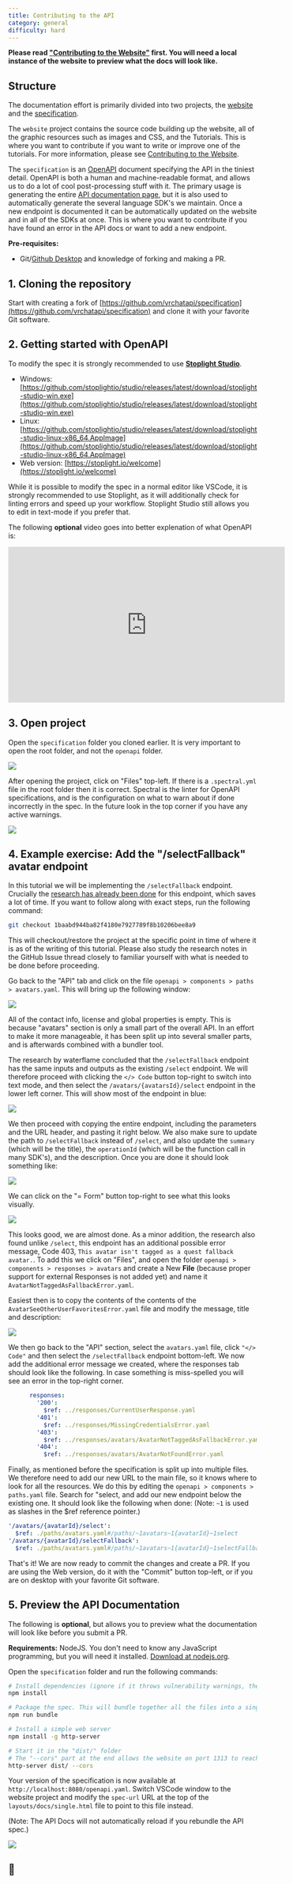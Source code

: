 ```yaml
---
title: Contributing to the API
category: general
difficulty: hard
---
```


**Please read ["Contributing to the Website"](/tutorials/contribute-website) first. You will need a local instance of the website to preview what the docs will look like.**

## Structure

The documentation effort is primarily divided into two projects, the [website](https://github.com/vrchatapi/vrchatapi.github.io) and the [specification](https://github.com/vrchatapi/specification).

The `website` project contains the source code building up the website, all of the graphic resources such as images and CSS, and the Tutorials. This is where you want to contribute if you want to write or improve one of the tutorials. For more information, please see [Contributing to the Website](/tutorials/contribute-website).

The `specification` is an [OpenAPI](https://swagger.io/docs/specification/about/) document specifying the API in the tiniest detail. OpenAPI is both a human and machine-readable format, and allows us to do a lot of cool post-processing stuff with it. The primary usage is generating the entire [API documentation page](/docs/api/), but it is also used to automatically generate the several language SDK's we maintain. Once a new endpoint is documented it can be automatically updated on the website and in all of the SDKs at once. This is where you want to contribute if you have found an error in the API docs or want to add a new endpoint.

**Pre-requisites:**
* Git/[Github Desktop](https://desktop.github.com/) and knowledge of forking and making a PR.

## 1. Cloning the repository

Start with creating a fork of [https://github.com/vrchatapi/specification](https://github.com/vrchatapi/specification) and clone it with your favorite Git software.

## 2. Getting started with OpenAPI

To modify the spec it is strongly recommended to use [**Stoplight Studio**](https://stoplight.io/studio/).

* Windows: [https://github.com/stoplightio/studio/releases/latest/download/stoplight-studio-win.exe](https://github.com/stoplightio/studio/releases/latest/download/stoplight-studio-win.exe)
* Linux: [https://github.com/stoplightio/studio/releases/latest/download/stoplight-studio-linux-x86_64.AppImage](https://github.com/stoplightio/studio/releases/latest/download/stoplight-studio-linux-x86_64.AppImage)
* Web version: [https://stoplight.io/welcome](https://stoplight.io/welcome)

While it is possible to modify the spec in a normal editor like VSCode, it is strongly recommended to use Stoplight, as it will additionally check for linting errors and speed up your workflow. Stoplight Studio still allows you to edit in text-mode if you prefer that.

The following **optional** video goes into better explenation of what OpenAPI is:

<iframe width="560" height="315" src="https://www.youtube-nocookie.com/embed/pRS9LRBgjYg" title="YouTube video player" frameborder="0" allow="accelerometer; autoplay; clipboard-write; encrypted-media; gyroscope; picture-in-picture" allowfullscreen></iframe>

## 3. Open project

Open the `specification` folder you cloned earlier. It is very important to open the root folder, and not the `openapi` folder.

![](/assets/img/tutorials/contribute-api/open_folder.png)

After opening the project, click on "Files" top-left. If there is a `.spectral.yml` file in the root folder then it is correct. Spectral is the linter for OpenAPI specifications, and is the configuration on what to warn about if done incorrectly in the spec. In the future look in the top corner if you have any active warnings.

![](/assets/img/tutorials/contribute-api/files_spectral.png)

## 4. Example exercise: Add the "/selectFallback" avatar endpoint

In this tutorial we will be implementing the `/selectFallback` endpoint. Crucially the [research has already been done](https://github.com/vrchatapi/specification/issues/70) for this endpoint, which saves a lot of time. If you want to follow along with exact steps, run the following command:

```bash
git checkout 1baabd944ba82f4180e7927789f8b10206bee8a9
```

This will checkout/restore the project at the specific point in time of where it is as of the writing of this tutorial. Please also study the research notes in the GitHub Issue thread closely to familiar yourself with what is needed to be done before proceeding.

Go back to the "API" tab and click on the file `openapi > components > paths > avatars.yaml`. This will bring up the following window:

![](/assets/img/tutorials/contribute-api/avatars_spec.png)

All of the contact info, license and global properties is empty. This is because "avatars" section is only a small part of the overall API. In an effort to make it more manageable, it has been split up into several smaller parts, and is afterwards combined with a bundler tool.

The research by waterflame concluded that the `/selectFallback` endpoint has the same inputs and outputs as the existing `/select` endpoint. We will therefore proceed with clicking the `</> Code` button top-right to switch into text mode, and then select the `/avatars/{avatarsId}/select` endpoint in the lower left corner. This will show most of the endpoint in blue:

![](/assets/img/tutorials/contribute-api/select_endpoint.png)

We then proceed with copying the entire endpoint, including the parameters and the URL header, and pasting it right below.
We also make sure to update the path to `/selectFallback` instead of `/select`, and also update the `summary` (which will be the title), the `operationId` (which will be the function call in many SDK's), and the description. Once you are done it should look something like:

![](/assets/img/tutorials/contribute-api/selectfallback_endpoint.png)

We can click on the "= Form" button top-right to see what this looks visually.

![](/assets/img/tutorials/contribute-api/selectfallback_gui.png)

This looks good, we are almost done. As a minor addition, the research also found unlike `/select`, this endpoint has an additional possible error message, Code 403, `This avatar isn't tagged as a quest fallback avatar.`. To add this we click on "Files", and open the folder `openapi > components > responses > avatars` and create a New **File** (because proper support for external Responses is not added yet) and name it `AvatarNotTaggedAsFallbackError.yaml`.

Easiest then is to copy the contents of the contents of the `AvatarSeeOtherUserFavoritesError.yaml` file and modify the message, title and description:

![](/assets/img/tutorials/contribute-api/error.png)

We then go back to the "API" section, select the `avatars.yaml` file, click `"</> Code"` and then select the `/selectFallback` endpoint bottom-left. We now add the additional error message we created, where the responses tab should look like the following. In case something is miss-spelled you will see an error in the top-right corner.

```yaml
      responses:
        '200':
          $ref: ../responses/CurrentUserResponse.yaml
        '401':
          $ref: ../responses/MissingCredentialsError.yaml
        '403':
          $ref: ../responses/avatars/AvatarNotTaggedAsFallbackError.yaml
        '404':
          $ref: ../responses/avatars/AvatarNotFoundError.yaml
```

Finally, as mentioned before the specification is split up into multiple files. We therefore need to add our new URL to the main file, so it knows where to look for all the resources. We do this by editing the `openapi > components > paths.yaml` file.
Search for "select, and add our new endpoint below the existing one. It should look like the following when done:
(Note: `~1` is used as slashes in the $ref reference pointer.)

```yaml
'/avatars/{avatarId}/select':
  $ref: ./paths/avatars.yaml#/paths/~1avatars~1{avatarId}~1select
'/avatars/{avatarId}/selectFallback':
  $ref: ./paths/avatars.yaml#/paths/~1avatars~1{avatarId}~1selectFallback
```

That's it! We are now ready to commit the changes and create a PR. If you are using the Web version, do it with the "Commit" button top-left, or if you are on desktop with your favorite Git software.

## 5. Preview the API Documentation

The following is **optional**, but allows you to preview what the documentation will look like before you submit a PR.

**Requirements:** NodeJS. You don't need to know any JavaScript programming, but you will need it installed. [Download at nodejs.org](https://nodejs.org/en/download/).

Open the `specification` folder and run the following commands:

```bash
# Install dependencies (ignore if it throws vulnerability warnings, they are not applicable)
npm install

# Package the spec. This will bundle together all the files into a single specification, which can be used by the website.
npm run bundle

# Install a simple web server
npm install -g http-server

# Start it in the "dist/" folder
# The "--cors" part at the end allows the website on port 1313 to reach the spec on the different port 8080.
http-server dist/ --cors 
```

Your version of the specification is now available at `http://localhost:8080/openapi.yaml`. Switch VSCode window to the website project and modify the `spec-url` URL at the top of the `layouts/docs/single.html` file to point to this file instead.

(Note: The API Docs will not automatically reload if you rebundle the API spec.)

![](/assets/img/tutorials/contribute-api/result.png)

## 🎉
